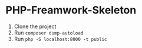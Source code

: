 # PHP-Freamwork-Skeleton

1. Clone the project
2. Run `composer dump-autoload`
3. Run `php -S localhost:8000 -t public`
